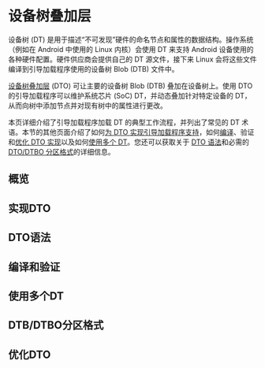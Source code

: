 # 设备树叠加层

设备树 (DT) 是用于描述“不可发现”硬件的命名节点和属性的数据结构。操作系统（例如在 Android 中使用的 Linux 内核）会使用 DT 来支持 Android 设备使用的各种硬件配置。硬件供应商会提供自己的 DT 源文件，接下来 Linux 会将这些文件编译到引导加载程序使用的设备树 Blob (DTB) 文件中。

[设备树叠加层](https://lkml.org/lkml/2012/11/5/615) (DTO) 可让主要的设备树 Blob (DTB) 叠加在设备树上。使用 DTO 的引导加载程序可以维护系统芯片 (SoC) DT，并动态叠加针对特定设备的 DT，从而向树中添加节点并对现有树中的属性进行更改。

本页详细介绍了引导加载程序加载 DT 的典型工作流程，并列出了常见的 DT 术语。本节的其他页面介绍了如何[为 DTO 实现引导加载程序支持](https://source.android.com/devices/architecture/dto/implement)，如何[编译](https://source.android.com/devices/architecture/dto/compile)、验证和[优化 DTO 实现](https://source.android.com/devices/architecture/dto/optimize)以及如何[使用多个 DT](https://source.android.com/devices/architecture/dto/multiple)。您还可以获取关于 [DTO 语法](https://source.android.com/devices/architecture/dto/syntax)和必需的 [DTO/DTBO 分区格式](https://source.android.com/devices/architecture/dto/partitions)的详细信息。

## 概览





## 实现DTO





## DTO语法





## 编译和验证





## 使用多个DT



## DTB/DTBO分区格式



## 优化DTO

